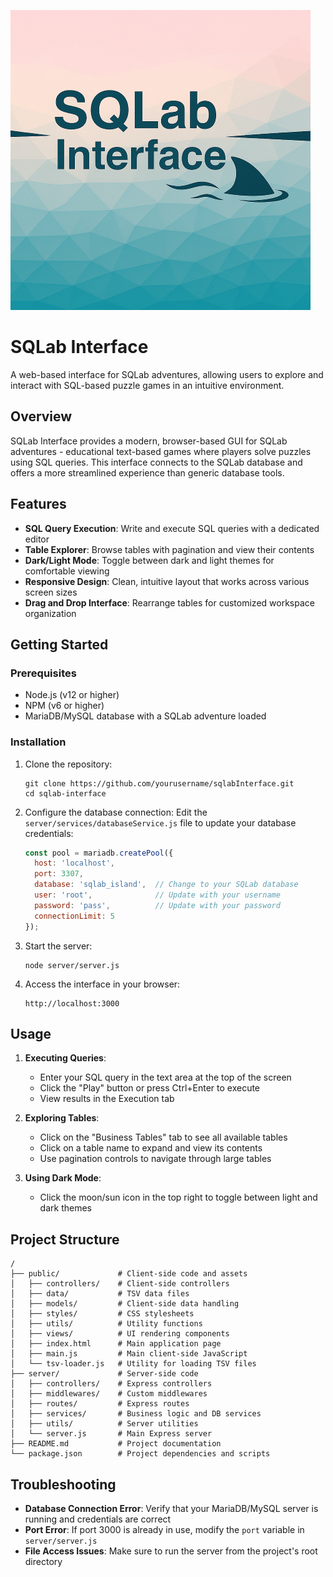 ![SQLab Interface Logo](./assets/logo/SQLabLogo.png)

# SQLab Interface

A web-based interface for SQLab adventures, allowing users to explore and interact with SQL-based puzzle games in an intuitive environment.

## Overview

SQLab Interface provides a modern, browser-based GUI for SQLab adventures - educational text-based games where players solve puzzles using SQL queries. This interface connects to the SQLab database and offers a more streamlined experience than generic database tools.

## Features

- **SQL Query Execution**: Write and execute SQL queries with a dedicated editor
- **Table Explorer**: Browse tables with pagination and view their contents
- **Dark/Light Mode**: Toggle between dark and light themes for comfortable viewing
- **Responsive Design**: Clean, intuitive layout that works across various screen sizes
- **Drag and Drop Interface**: Rearrange tables for customized workspace organization

## Getting Started

### Prerequisites

- Node.js (v12 or higher)
- NPM (v6 or higher)
- MariaDB/MySQL database with a SQLab adventure loaded

### Installation

1. Clone the repository:
   ```
   git clone https://github.com/yourusername/sqlabInterface.git
   cd sqlab-interface
   ```

2. Configure the database connection:
   Edit the `server/services/databaseService.js` file to update your database credentials:
   ```javascript
   const pool = mariadb.createPool({
     host: 'localhost',
     port: 3307,
     database: 'sqlab_island',  // Change to your SQLab database
     user: 'root',              // Update with your username
     password: 'pass',          // Update with your password
     connectionLimit: 5
   });
   ```

3. Start the server:
   ```
   node server/server.js
   ```

4. Access the interface in your browser:
   ```
   http://localhost:3000
   ```

## Usage

1. **Executing Queries**:
   - Enter your SQL query in the text area at the top of the screen
   - Click the "Play" button or press Ctrl+Enter to execute
   - View results in the Execution tab

2. **Exploring Tables**:
   - Click on the "Business Tables" tab to see all available tables
   - Click on a table name to expand and view its contents
   - Use pagination controls to navigate through large tables

3. **Using Dark Mode**:
   - Click the moon/sun icon in the top right to toggle between light and dark themes

## Project Structure

```
/
├── public/             # Client-side code and assets
│   ├── controllers/    # Client-side controllers
│   ├── data/           # TSV data files
│   ├── models/         # Client-side data handling
│   ├── styles/         # CSS stylesheets
│   ├── utils/          # Utility functions
│   ├── views/          # UI rendering components
│   ├── index.html      # Main application page
│   ├── main.js         # Main client-side JavaScript
│   └── tsv-loader.js   # Utility for loading TSV files
├── server/             # Server-side code
│   ├── controllers/    # Express controllers
│   ├── middlewares/    # Custom middlewares
│   ├── routes/         # Express routes
│   ├── services/       # Business logic and DB services
│   ├── utils/          # Server utilities
│   └── server.js       # Main Express server 
├── README.md           # Project documentation
└── package.json        # Project dependencies and scripts
```

## Troubleshooting

- **Database Connection Error**: Verify that your MariaDB/MySQL server is running and credentials are correct
- **Port Error**: If port 3000 is already in use, modify the `port` variable in `server/server.js`
- **File Access Issues**: Make sure to run the server from the project's root directory